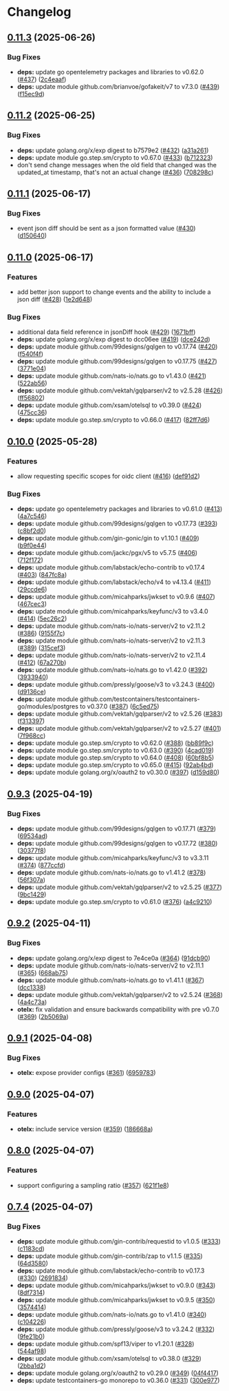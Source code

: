 # Changelog

## [0.11.3](https://github.com/infratographer/x/compare/v0.11.2...v0.11.3) (2025-06-26)


### Bug Fixes

* **deps:** update go opentelemetry packages and libraries to v0.62.0 ([#437](https://github.com/infratographer/x/issues/437)) ([2c4eaaf](https://github.com/infratographer/x/commit/2c4eaaf64f2a8db119f51bca2bbfb378a20dc539))
* **deps:** update module github.com/brianvoe/gofakeit/v7 to v7.3.0 ([#439](https://github.com/infratographer/x/issues/439)) ([f15ec9d](https://github.com/infratographer/x/commit/f15ec9d1a28d804ee2b3a8b1cbd7b8e36e8c2fb8))

## [0.11.2](https://github.com/infratographer/x/compare/v0.11.1...v0.11.2) (2025-06-25)


### Bug Fixes

* **deps:** update golang.org/x/exp digest to b7579e2 ([#432](https://github.com/infratographer/x/issues/432)) ([a31a261](https://github.com/infratographer/x/commit/a31a261afdd9a60b823f4221983b7a4434a64b73))
* **deps:** update module go.step.sm/crypto to v0.67.0 ([#433](https://github.com/infratographer/x/issues/433)) ([b712323](https://github.com/infratographer/x/commit/b712323c5ee151068ddf74ac4ef9ea801b93f5b5))
* don't send change messages when the old field that changed was the updated_at timestamp, that's not an actual change ([#436](https://github.com/infratographer/x/issues/436)) ([708298c](https://github.com/infratographer/x/commit/708298ccfb0c03beb4b762e54c5103d6b4dcf9a8))

## [0.11.1](https://github.com/infratographer/x/compare/v0.11.0...v0.11.1) (2025-06-17)


### Bug Fixes

* event json diff should be sent as a json formatted value ([#430](https://github.com/infratographer/x/issues/430)) ([d150640](https://github.com/infratographer/x/commit/d15064039dbbfdf5dc33d19d93b7b54f14728995))

## [0.11.0](https://github.com/infratographer/x/compare/v0.10.0...v0.11.0) (2025-06-17)


### Features

* add better json support to change events and the ability to include a json diff ([#428](https://github.com/infratographer/x/issues/428)) ([1e2d648](https://github.com/infratographer/x/commit/1e2d648947fcd55cd1931867e3e17837f6a75462))


### Bug Fixes

* additional data field reference in jsonDiff hook ([#429](https://github.com/infratographer/x/issues/429)) ([1671bff](https://github.com/infratographer/x/commit/1671bff9c81d2cc37e0c5d65aee4bc7ee64633b4))
* **deps:** update golang.org/x/exp digest to dcc06ee ([#419](https://github.com/infratographer/x/issues/419)) ([dce242d](https://github.com/infratographer/x/commit/dce242da3f3496af4cdffd3679731c1707018ae2))
* **deps:** update module github.com/99designs/gqlgen to v0.17.74 ([#420](https://github.com/infratographer/x/issues/420)) ([f540f4f](https://github.com/infratographer/x/commit/f540f4f38545b41c3523aae401cbde8fe1c7c7a8))
* **deps:** update module github.com/99designs/gqlgen to v0.17.75 ([#427](https://github.com/infratographer/x/issues/427)) ([3771e04](https://github.com/infratographer/x/commit/3771e0418f7199bc009e018225e99345be313ea5))
* **deps:** update module github.com/nats-io/nats.go to v1.43.0 ([#421](https://github.com/infratographer/x/issues/421)) ([522ab56](https://github.com/infratographer/x/commit/522ab56577127655c47ba4f3aa75589ed45b74a0))
* **deps:** update module github.com/vektah/gqlparser/v2 to v2.5.28 ([#426](https://github.com/infratographer/x/issues/426)) ([ff56802](https://github.com/infratographer/x/commit/ff56802f4cb8a81799608ae94fdb9da060359299))
* **deps:** update module github.com/xsam/otelsql to v0.39.0 ([#424](https://github.com/infratographer/x/issues/424)) ([475cc36](https://github.com/infratographer/x/commit/475cc364617472ba46c514d92b74e3de70ba1689))
* **deps:** update module go.step.sm/crypto to v0.66.0 ([#417](https://github.com/infratographer/x/issues/417)) ([82ff7d6](https://github.com/infratographer/x/commit/82ff7d6dc28fbc3d452a2ecaf9ee7511e9424623))

## [0.10.0](https://github.com/infratographer/x/compare/v0.9.3...v0.10.0) (2025-05-28)


### Features

* allow requesting specific scopes for oidc client ([#416](https://github.com/infratographer/x/issues/416)) ([def91d2](https://github.com/infratographer/x/commit/def91d25ecad5aa8fff3b743674d2f0995b41623))


### Bug Fixes

* **deps:** update go opentelemetry packages and libraries to v0.61.0 ([#413](https://github.com/infratographer/x/issues/413)) ([4a7c546](https://github.com/infratographer/x/commit/4a7c5467de8e32153a147e20b78ecb88c04fe312))
* **deps:** update module github.com/99designs/gqlgen to v0.17.73 ([#393](https://github.com/infratographer/x/issues/393)) ([c8bf2d0](https://github.com/infratographer/x/commit/c8bf2d0e0436696989dc1ac9897d665138222b3c))
* **deps:** update module github.com/gin-gonic/gin to v1.10.1 ([#409](https://github.com/infratographer/x/issues/409)) ([b9f0e44](https://github.com/infratographer/x/commit/b9f0e446c3f822fa8343812175c120090dbbdf5f))
* **deps:** update module github.com/jackc/pgx/v5 to v5.7.5 ([#406](https://github.com/infratographer/x/issues/406)) ([712f172](https://github.com/infratographer/x/commit/712f17246af44e1a2033680c08bff19b32865e17))
* **deps:** update module github.com/labstack/echo-contrib to v0.17.4 ([#403](https://github.com/infratographer/x/issues/403)) ([847fc8a](https://github.com/infratographer/x/commit/847fc8a0b28fdbb971e0ea52f402278a8051f593))
* **deps:** update module github.com/labstack/echo/v4 to v4.13.4 ([#411](https://github.com/infratographer/x/issues/411)) ([29ccde6](https://github.com/infratographer/x/commit/29ccde634fc0c180b9c615bcd1c926d23a3076f7))
* **deps:** update module github.com/micahparks/jwkset to v0.9.6 ([#407](https://github.com/infratographer/x/issues/407)) ([467cec3](https://github.com/infratographer/x/commit/467cec3653d33f4d1a6c0f37ed7ee78f8664ff6e))
* **deps:** update module github.com/micahparks/keyfunc/v3 to v3.4.0 ([#414](https://github.com/infratographer/x/issues/414)) ([5ec26c2](https://github.com/infratographer/x/commit/5ec26c2a660658a1e5bf14e23246d60ef0ad0c69))
* **deps:** update module github.com/nats-io/nats-server/v2 to v2.11.2 ([#386](https://github.com/infratographer/x/issues/386)) ([9155f7c](https://github.com/infratographer/x/commit/9155f7c1d0562c1e98acd5b7bb8e91e6c820a61e))
* **deps:** update module github.com/nats-io/nats-server/v2 to v2.11.3 ([#389](https://github.com/infratographer/x/issues/389)) ([315cef3](https://github.com/infratographer/x/commit/315cef3aa38fc6741473adb3debf7e525f31d0b4))
* **deps:** update module github.com/nats-io/nats-server/v2 to v2.11.4 ([#412](https://github.com/infratographer/x/issues/412)) ([67a270b](https://github.com/infratographer/x/commit/67a270bbc3d97acbe14cf9bcf9ffba1f62dde07a))
* **deps:** update module github.com/nats-io/nats.go to v1.42.0 ([#392](https://github.com/infratographer/x/issues/392)) ([3933940](https://github.com/infratographer/x/commit/39339407292271ead28c8fb637375e7f21779dfa))
* **deps:** update module github.com/pressly/goose/v3 to v3.24.3 ([#400](https://github.com/infratographer/x/issues/400)) ([d9136ce](https://github.com/infratographer/x/commit/d9136ce13796815a7d173ecb867e1eb3f881a422))
* **deps:** update module github.com/testcontainers/testcontainers-go/modules/postgres to v0.37.0 ([#387](https://github.com/infratographer/x/issues/387)) ([6c5ed75](https://github.com/infratographer/x/commit/6c5ed7552fd42947cfdc55d90fd7cb245cf70c68))
* **deps:** update module github.com/vektah/gqlparser/v2 to v2.5.26 ([#383](https://github.com/infratographer/x/issues/383)) ([f313397](https://github.com/infratographer/x/commit/f313397687e0948b6d750ce86c29b894f811ac89))
* **deps:** update module github.com/vektah/gqlparser/v2 to v2.5.27 ([#401](https://github.com/infratographer/x/issues/401)) ([7f968cc](https://github.com/infratographer/x/commit/7f968cc23f8fdc753d13f8e5cc4a8875965c7b94))
* **deps:** update module go.step.sm/crypto to v0.62.0 ([#388](https://github.com/infratographer/x/issues/388)) ([bb89f9c](https://github.com/infratographer/x/commit/bb89f9c4f173e078d06bbf32aaf5caefb2bc4eb3))
* **deps:** update module go.step.sm/crypto to v0.63.0 ([#390](https://github.com/infratographer/x/issues/390)) ([4cad019](https://github.com/infratographer/x/commit/4cad019bb3acced10030073dea37a8cf8855ce12))
* **deps:** update module go.step.sm/crypto to v0.64.0 ([#408](https://github.com/infratographer/x/issues/408)) ([60bf8b5](https://github.com/infratographer/x/commit/60bf8b5da0bc7511899ccaab05bacb922abea1af))
* **deps:** update module go.step.sm/crypto to v0.65.0 ([#415](https://github.com/infratographer/x/issues/415)) ([92ab4bd](https://github.com/infratographer/x/commit/92ab4bdc74281ebe1d313e7c76a0e09fc19a829a))
* **deps:** update module golang.org/x/oauth2 to v0.30.0 ([#397](https://github.com/infratographer/x/issues/397)) ([d159d80](https://github.com/infratographer/x/commit/d159d806f361fd94320f1ae4370fc4a20c0ee644))

## [0.9.3](https://github.com/infratographer/x/compare/v0.9.2...v0.9.3) (2025-04-19)


### Bug Fixes

* **deps:** update module github.com/99designs/gqlgen to v0.17.71 ([#379](https://github.com/infratographer/x/issues/379)) ([69534ad](https://github.com/infratographer/x/commit/69534adf197ea819330fd73274f5d46b3439e53f))
* **deps:** update module github.com/99designs/gqlgen to v0.17.72 ([#380](https://github.com/infratographer/x/issues/380)) ([30377f8](https://github.com/infratographer/x/commit/30377f8d3416ec89af9659370ef262291b93c09b))
* **deps:** update module github.com/micahparks/keyfunc/v3 to v3.3.11 ([#374](https://github.com/infratographer/x/issues/374)) ([877ccfd](https://github.com/infratographer/x/commit/877ccfdea08a2d2d9e312ca92eac355134b614c2))
* **deps:** update module github.com/nats-io/nats.go to v1.41.2 ([#378](https://github.com/infratographer/x/issues/378)) ([56f307a](https://github.com/infratographer/x/commit/56f307a199ddf8deabadbc86b6d9e79011ed6a11))
* **deps:** update module github.com/vektah/gqlparser/v2 to v2.5.25 ([#377](https://github.com/infratographer/x/issues/377)) ([9bc1429](https://github.com/infratographer/x/commit/9bc1429e415d5f2d4edb85d3d0d068178da0a6fb))
* **deps:** update module go.step.sm/crypto to v0.61.0 ([#376](https://github.com/infratographer/x/issues/376)) ([a4c9210](https://github.com/infratographer/x/commit/a4c9210a44775b1361c57f7836b9d78f3640d603))

## [0.9.2](https://github.com/infratographer/x/compare/v0.9.1...v0.9.2) (2025-04-11)


### Bug Fixes

* **deps:** update golang.org/x/exp digest to 7e4ce0a ([#364](https://github.com/infratographer/x/issues/364)) ([91dcb90](https://github.com/infratographer/x/commit/91dcb909f65616f5c09cbf56cc0650ef2cb9c61e))
* **deps:** update module github.com/nats-io/nats-server/v2 to v2.11.1 ([#365](https://github.com/infratographer/x/issues/365)) ([668ab75](https://github.com/infratographer/x/commit/668ab754d72eaf4bd3287239f9a3946452ad7f4f))
* **deps:** update module github.com/nats-io/nats.go to v1.41.1 ([#367](https://github.com/infratographer/x/issues/367)) ([dcc1338](https://github.com/infratographer/x/commit/dcc13386d2d08a1fc8e43e4e60ca955ff41f4d7d))
* **deps:** update module github.com/vektah/gqlparser/v2 to v2.5.24 ([#368](https://github.com/infratographer/x/issues/368)) ([4a4c73a](https://github.com/infratographer/x/commit/4a4c73a7c81c8f27ad2fe8c70934970ff3813a4f))
* **otelx:** fix validation and ensure backwards compatibility with pre v0.7.0 ([#369](https://github.com/infratographer/x/issues/369)) ([2b5069a](https://github.com/infratographer/x/commit/2b5069ade47ee36c153e2c485f97a5b01effa09c))

## [0.9.1](https://github.com/infratographer/x/compare/v0.9.0...v0.9.1) (2025-04-08)


### Bug Fixes

* **otelx:** expose provider configs ([#361](https://github.com/infratographer/x/issues/361)) ([6959783](https://github.com/infratographer/x/commit/6959783b310f53ccaaba1a506fee172d4c93dd1b))

## [0.9.0](https://github.com/infratographer/x/compare/v0.8.0...v0.9.0) (2025-04-07)


### Features

* **otelx:** include service version ([#359](https://github.com/infratographer/x/issues/359)) ([186668a](https://github.com/infratographer/x/commit/186668acaa5a6100a95c19d5617a6ab9c253bf99))

## [0.8.0](https://github.com/infratographer/x/compare/v0.7.4...v0.8.0) (2025-04-07)


### Features

* support configuring a sampling ratio ([#357](https://github.com/infratographer/x/issues/357)) ([621f1e8](https://github.com/infratographer/x/commit/621f1e8c0ba0eb7c223d21a56cc542d25b0fab56))

## [0.7.4](https://github.com/infratographer/x/compare/v0.7.3...v0.7.4) (2025-04-07)


### Bug Fixes

* **deps:** update module github.com/gin-contrib/requestid to v1.0.5 ([#333](https://github.com/infratographer/x/issues/333)) ([c1183cd](https://github.com/infratographer/x/commit/c1183cd748b06993ec6ddd598470166a5bc389e1))
* **deps:** update module github.com/gin-contrib/zap to v1.1.5 ([#335](https://github.com/infratographer/x/issues/335)) ([64d3580](https://github.com/infratographer/x/commit/64d3580ee7e0b8d9fa4f33038fb091e3d5349145))
* **deps:** update module github.com/labstack/echo-contrib to v0.17.3 ([#330](https://github.com/infratographer/x/issues/330)) ([2691834](https://github.com/infratographer/x/commit/26918343f5657b98d78b7055db35db21284c05f4))
* **deps:** update module github.com/micahparks/jwkset to v0.9.0 ([#343](https://github.com/infratographer/x/issues/343)) ([8df7314](https://github.com/infratographer/x/commit/8df7314625e47bbed5a5d7173af8a22a36d0545e))
* **deps:** update module github.com/micahparks/jwkset to v0.9.5 ([#350](https://github.com/infratographer/x/issues/350)) ([3574414](https://github.com/infratographer/x/commit/35744140001cbea22b6093b3be975ee1f70ceff5))
* **deps:** update module github.com/nats-io/nats.go to v1.41.0 ([#340](https://github.com/infratographer/x/issues/340)) ([c104226](https://github.com/infratographer/x/commit/c104226aca696c2a5c3043591cbcf269fa103b64))
* **deps:** update module github.com/pressly/goose/v3 to v3.24.2 ([#332](https://github.com/infratographer/x/issues/332)) ([9fe21b0](https://github.com/infratographer/x/commit/9fe21b049e644fb5fc3bbae3af258d1b150abd24))
* **deps:** update module github.com/spf13/viper to v1.20.1 ([#328](https://github.com/infratographer/x/issues/328)) ([544af98](https://github.com/infratographer/x/commit/544af985fe90f3ec32418f71165cae4c33888760))
* **deps:** update module github.com/xsam/otelsql to v0.38.0 ([#329](https://github.com/infratographer/x/issues/329)) ([2bba1d2](https://github.com/infratographer/x/commit/2bba1d2239808c294e4dda66ac1caa190e22ff45))
* **deps:** update module golang.org/x/oauth2 to v0.29.0 ([#349](https://github.com/infratographer/x/issues/349)) ([04f4417](https://github.com/infratographer/x/commit/04f4417a5ec1a0f461932043c7f8743ad347695d))
* **deps:** update testcontainers-go monorepo to v0.36.0 ([#331](https://github.com/infratographer/x/issues/331)) ([300e977](https://github.com/infratographer/x/commit/300e977dfe7b091d0c76471ddfda36985716cb08))
